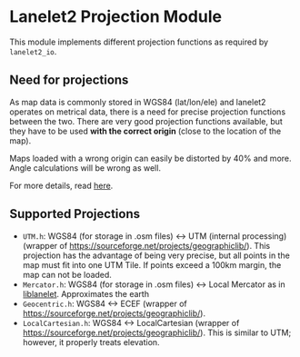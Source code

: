 # Lanelet2 Projection Module

This module implements different projection functions as required by `lanelet2_io`.

## Need for projections
As map data is commonly stored in WGS84 (lat/lon/ele) and lanelet2 operates on metrical data, there is a need for precise projection functions between the two. There are very good projection functions available, but they have to be used **with the correct origin** (close to the location of the map).

Maps loaded with a wrong origin can easily be distorted by 40% and more. Angle calculations will be wrong as well.

For more details, read [here](doc/Map_Projections_Coordinate_Systems.md).

## Supported Projections

- `UTM.h`: WGS84 (for storage in .osm files) <-> UTM (internal processing) (wrapper of https://sourceforge.net/projects/geographiclib/). This projection has the advantage of being very precise, but all points in the map must fit into one UTM Tile. If points exceed a 100km margin, the map can not be loaded.
- `Mercator.h`: WGS84 (for storage in .osm files) <-> Local  Mercator as in [liblanelet](https://github.com/phbender/liblanelet/blob/master/Commons/mercator.hpp). Approximates the earth
- `Geocentric.h`: WGS84 <-> ECEF (wrapper of https://sourceforge.net/projects/geographiclib/).
- `LocalCartesian.h`: WGS84 <-> LocalCartesian (wrapper of https://sourceforge.net/projects/geographiclib/). This is similar to UTM; however, it properly treats elevation.
